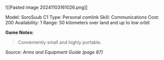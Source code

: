 ![[Pasted image 20241103161026.png]]

Model: SoroSuub C1
Type: Personal comlink
Skill: Communications
Cost: 200
Availability: 1
Range: 50 kilometers over land and up to low orbit

**Game Notes:**
> Conveniently small and highly portable.

*Source: Arms and Equipment Guide (page 87)*